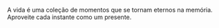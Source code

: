 A vida é uma coleção de momentos que se tornam eternos na memória. Aproveite cada instante como um presente.
